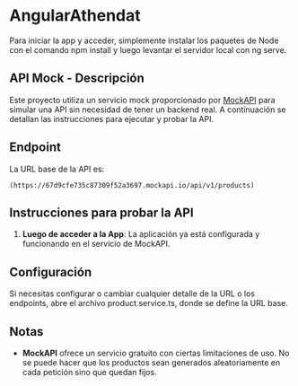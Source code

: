 # AngularAthendat

Para iniciar la app y acceder, simplemente instalar los paquetes de Node con el comando npm install y luego levantar el servidor local con ng serve.

## API Mock - Descripción

Este proyecto utiliza un servicio mock proporcionado por [MockAPI](https://mockapi.io/) para simular una API sin necesidad de tener un backend real. A continuación se detallan las instrucciones para ejecutar y probar la API.

## Endpoint

La URL base de la API es:

```
(https://67d9cfe735c87309f52a3697.mockapi.io/api/v1/products)
```

## Instrucciones para probar la API

1. **Luego de acceder a la App**: La aplicación ya está configurada y funcionando en el servicio de MockAPI.

## Configuración

Si necesitas configurar o cambiar cualquier detalle de la URL o los endpoints, abre el archivo product.service.ts, donde se define la URL base.

## Notas

- **MockAPI** ofrece un servicio gratuito con ciertas limitaciones de uso. No se puede hacer que los productos sean generados aleatoriamente en cada petición sino que quedan fijos.
